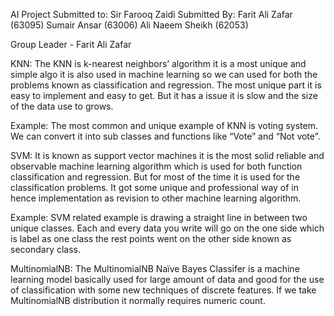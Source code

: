 
AI Project 
Submitted to: Sir Farooq Zaidi 
Submitted By: Farit Ali Zafar (63095)
Sumair Ansar (63006)
Ali Naeem Sheikh (62053)

Group Leader - Farit Ali Zafar

KNN:
The KNN is k-nearest neighbors’ algorithm it is a most unique and simple algo it is also used in machine learning so we can used for both the problems known as classification and regression. The most unique part it is easy to implement and easy to get. But it has a issue it is slow and the size of the data use to grows.

Example:
The most common and unique example of KNN is voting system. We can convert it into sub classes and functions like “Vote” and “Not vote”.

SVM:
It is known as support vector machines it is the most solid reliable and observable machine learning algorithm which is used for both function classification and regression. But for most of the time it is used for the classification problems. It got some unique and professional way of in hence implementation as revision to other machine learning algorithm.


Example:
SVM related example is drawing a straight line in between two unique classes. Each and every data you write will go on the one side which is label as one class the rest points went on the other side known as secondary class.

MultinomialNB:
The MultinomialNB Naïve Bayes Classifer is a machine learning model basically used for large amount of data and good for the use of classification with some new techniques of discrete features. If we take MultinomialNB distribution it normally requires numeric count.
